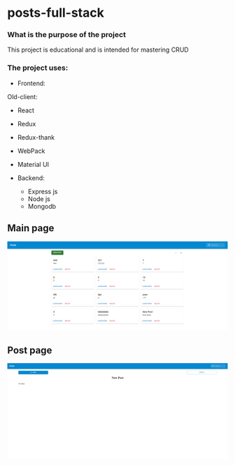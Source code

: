 # posts-full-stack

### What is the purpose of the project

This project is educational and is intended for mastering CRUD

### The project uses:

- Frontend:

Old-client:

- React
- Redux
- Redux-thank
- WebPack
- Material UI

- Backend:

  - Express js
  - Node js
  - Mongodb

## Main page

<img src="./img/desktop.png" alt="desktop"/>

## Post page

<img src="./img/postPage.png" alt="postPage"/>
